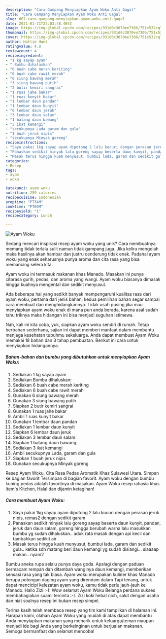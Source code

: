 ```yaml
---
description: "Cara Gampang Menyiapkan Ayam Woku Anti Gagal"
title: "Cara Gampang Menyiapkan Ayam Woku Anti Gagal"
slug: 667-cara-gampang-menyiapkan-ayam-woku-anti-gagal
date: 2021-01-21T22:03:48.484Z
image: https://img-global.cpcdn.com/recipes/931d0c3070ee7306/751x532cq70/ayam-woku-foto-resep-utama.jpg
thumbnail: https://img-global.cpcdn.com/recipes/931d0c3070ee7306/751x532cq70/ayam-woku-foto-resep-utama.jpg
cover: https://img-global.cpcdn.com/recipes/931d0c3070ee7306/751x532cq70/ayam-woku-foto-resep-utama.jpg
author: Hattie Hunt
ratingvalue: 4.8
reviewcount: 4
recipeingredient:
- "1 kg sayap ayam"
- " Bumbu dihaluskan"
- "6 buah cabe merah keriting"
- "6 buah cabe rawit merah"
- "6 siung bawang merah"
- "3 siung bawang putih"
- "2 butir kemiri sangrai"
- "1 ruas jahe bakar"
- "1 ruas kunyit bakar"
- "1 lembar daun pandan"
- "1 lembar daun kunyit"
- "6 lembar daun jeruk"
- "3 lembar daun salam"
- "1 batang daun bawang"
- "3 ikat kemangi"
- "secukupnya Lada garam dan gula"
- "1 buah jeruk nipis"
- "secukupnya Minyak goreng"
recipeinstructions:
- "Saya pakai 1kg sayap ayam dipotong 2 lalu kucuri dengan perasan jeruk nipis, remas2 dengan sedikit garam"
- "Panaskan sedikit minyak lalu goreng sayap beserta daun kunyit, pandan, jeruk dan daun salam, goreng hingga berubah warna lalu masukkan bumbu yg sudah dihaluskan.. aduk rata masak dengan api kecil dan tambahkan sedikit air"
- "Masak terus hingga kuah menyusut, bumbui lada, garam dan sedikit gula.. ketika sdh matang beri daun kemangi yg sudah disiangi... siaaaap makan.. nyam2"
categories:
- Resep
tags:
- ayam
- woku

katakunci: ayam woku 
nutrition: 259 calories
recipecuisine: Indonesian
preptime: "PT34M"
cooktime: "PT60M"
recipeyield: "1"
recipecategory: Lunch

---
```



![Ayam Woku](https://img-global.cpcdn.com/recipes/931d0c3070ee7306/751x532cq70/ayam-woku-foto-resep-utama.jpg)

Sedang mencari inspirasi resep ayam woku yang unik? Cara membuatnya memang tidak terlalu sulit namun tidak gampang juga. Jika keliru mengolah maka hasilnya akan hambar dan justru cenderung tidak enak. Padahal ayam woku yang enak seharusnya punya aroma dan cita rasa yang bisa memancing selera kita.

Ayam woku ini termasuk makanan khas Manado. Masakan ini punya citarasa gurih, pedas, dan aroma yang wangi. Ayam woku biasanya dimasak hingga kuahnya mengental dan sedikit menyusut.

Ada beberapa hal yang sedikit banyak mempengaruhi kualitas rasa dari ayam woku, pertama dari jenis bahan, kedua pemilihan bahan segar sampai cara membuat dan menghidangkannya. Tidak usah pusing jika mau menyiapkan ayam woku enak di mana pun anda berada, karena asal sudah tahu triknya maka hidangan ini bisa menjadi suguhan istimewa.


Nah, kali ini kita coba, yuk, siapkan ayam woku sendiri di rumah. Tetap berbahan sederhana, sajian ini dapat memberi manfaat dalam membantu menjaga kesehatan tubuhmu sekeluarga. Anda dapat membuat Ayam Woku memakai 18 bahan dan 3 tahap pembuatan. Berikut ini cara untuk menyiapkan hidangannya.

<!--inarticleads1-->

##### Bahan-bahan dan bumbu yang dibutuhkan untuk menyiapkan Ayam Woku:

1. Sediakan 1 kg sayap ayam
1. Sediakan  Bumbu dihaluskan:
1. Sediakan 6 buah cabe merah keriting
1. Sediakan 6 buah cabe rawit merah
1. Gunakan 6 siung bawang merah
1. Gunakan 3 siung bawang putih
1. Siapkan 2 butir kemiri sangrai
1. Gunakan 1 ruas jahe bakar
1. Ambil 1 ruas kunyit bakar
1. Gunakan 1 lembar daun pandan
1. Sediakan 1 lembar daun kunyit
1. Siapkan 6 lembar daun jeruk
1. Sediakan 3 lembar daun salam
1. Siapkan 1 batang daun bawang
1. Sediakan 3 ikat kemangi
1. Ambil secukupnya Lada, garam dan gula
1. Siapkan 1 buah jeruk nipis
1. Gunakan secukupnya Minyak goreng


Resep Ayam Woku, Cita Rasa Pedas Aromatik Khas Sulawesi Utara. Simpan ke bagian favorit Tersimpan di bagian favorit. Ayam woku dengan bumbu kuning pedas adalah favoritnya di masakan. Ayam Woku resep rahasia khas Item&#39;s Kitchen, Halal dan dijamin ketagihan! 

<!--inarticleads2-->

##### Cara membuat Ayam Woku:

1. Saya pakai 1kg sayap ayam dipotong 2 lalu kucuri dengan perasan jeruk nipis, remas2 dengan sedikit garam
1. Panaskan sedikit minyak lalu goreng sayap beserta daun kunyit, pandan, jeruk dan daun salam, goreng hingga berubah warna lalu masukkan bumbu yg sudah dihaluskan.. aduk rata masak dengan api kecil dan tambahkan sedikit air
1. Masak terus hingga kuah menyusut, bumbui lada, garam dan sedikit gula.. ketika sdh matang beri daun kemangi yg sudah disiangi... siaaaap makan.. nyam2


Bumbu aneka rupa selalu punya daya goda. Apalagi dengan paduan bermacam rempah dan ditambah wanginya daun kemangi, memberikan sensasi rasa yang tak biasa. Ayam woku merupakan kuliner khas Manado berupa potongan daging ayam yang direndam dalam Tapi tenang, untuk dapat mencicipi kelezatan ayam woku, kamu tidak perlu jauh-jauh ke Manado. Hallo Zizi :-): Wow selamat Ayam Woku Belanga perdana sukses membahagiakan suami tercinta :-). Zizi koki hebat nich, salut dengan usaha dan niat soalnya resep ini bukan resep simpel. 

Terima kasih telah membaca resep yang tim kami tampilkan di halaman ini. Harapan kami, olahan Ayam Woku yang mudah di atas dapat membantu Anda menyiapkan makanan yang menarik untuk keluarga/teman maupun menjadi ide bagi Anda yang berkeinginan untuk berjualan makanan. Semoga bermanfaat dan selamat mencoba!
